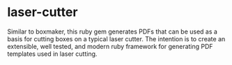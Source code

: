 laser-cutter
============

Similar to boxmaker, this ruby gem generates PDFs that can be used as a basis for cutting boxes on a typical laser cutter. The intention is to create an extensible, well tested, and modern ruby framework for generating PDF templates used in laser cutting.
